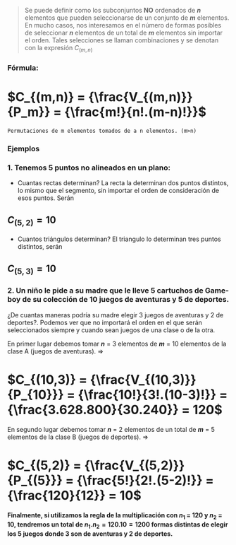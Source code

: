 > Se puede definir como los subconjuntos **NO** ordenados de ***n*** elementos que pueden seleccionarse de un conjunto de ***m*** elementos. En mucho casos, nos interesamos en el número de formas posibles de seleccionar ***n*** elementos de un total de ***m*** elementos sin importar el orden. Tales selecciones se llaman combinaciones y se denotan con la expresión ${C_(m,n)}$

### Fórmula:
# $C_{(m,n)} = {\frac{V_{(m,n)}}{P_m}} = {\frac{m!}{n!.(m-n)!}}$

	Permutaciones de m elementos tomados de a n elementos. (m>n)

### Ejemplos

### 1. Tenemos 5 puntos no alineados en un plano:

- Cuantas rectas determinan?
La recta la determinan dos puntos distintos, lo mismo que el segmento, sin importar el orden de consideración de esos puntos. Serán 
## $C_{(5,2)} = 10$

- Cuantos triángulos determinan?
El triangulo lo determinan tres puntos distintos, serán 
## $C_{(5,3)} = 10$

### 2. Un niño le pide a su madre que le lleve 5 cartuchos de Game-boy de su colección de 10 juegos de aventuras y 5 de deportes. 

¿De cuantas maneras podría su madre elegir 3 juegos de aventuras y 2 de deportes?. Podemos ver que no importará el orden en el que serán seleccionados siempre y cuando sean juegos de una clase o de la otra.

En primer lugar debemos tomar ***n*** = 3 elementos de ***m*** = 10 elementos de la clase A (juegos de aventuras). =>

# $C_{(10,3)} = {\frac{V_{(10,3)}}{P_{10}}} = {\frac{10!}{3!.(10-3)!}} = {\frac{3.628.800}{30.240}} = 120$

En segundo lugar debemos tomar ***n*** = 2 elementos de un total de ***m*** = 5 elementos de la clase B (juegos de deportes). =>
# $C_{(5,2)} = {\frac{V_{(5,2)}}{P_{(5}}} = {\frac{5!}{2!.(5-2)!}} = {\frac{120}{12}} = 10$

#### Finalmente, si utilizamos la regla de la multiplicación con $n_1$ = 120 y $n_2$ = 10, tendremos un total de $n_1 . n_2 = 120 . 10 = 1200$ formas distintas de elegir los 5 juegos donde 3 son de aventuras y 2 de deportes.